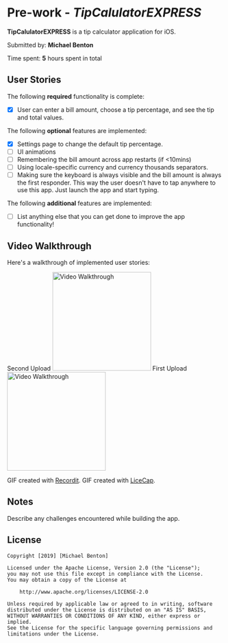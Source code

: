 # Pre-work - *TipCalulatorEXPRESS*

**TipCalulatorEXPRESS** is a tip calculator application for iOS.

Submitted by: **Michael Benton**

Time spent: **5** hours spent in total

## User Stories

The following **required** functionality is complete:

* [x] User can enter a bill amount, choose a tip percentage, and see the tip and total values.

The following **optional** features are implemented:
* [x] Settings page to change the default tip percentage.
* [ ] UI animations
* [ ] Remembering the bill amount across app restarts (if <10mins)
* [ ] Using locale-specific currency and currency thousands separators.
* [ ] Making sure the keyboard is always visible and the bill amount is always the first responder. This way the user doesn't have to tap anywhere to use this app. Just launch the app and start typing.

The following **additional** features are implemented:

- [ ] List anything else that you can get done to improve the app functionality!

## Video Walkthrough 

Here's a walkthrough of implemented user stories:

Second Upload
<img src='http://g.recordit.co/WD2NB0IQF0.gif' title='Video Walkthrough 2' width='230' alt='Video Walkthrough' />
First Upload
<img src='https://i.imgur.com/GRCJVCr.gif' title='Video Walkthrough 1' width='230' alt='Video Walkthrough' />

GIF created with [Recordit](http://recordit.co/).
GIF created with [LiceCap](http://www.cockos.com/licecap/).

## Notes

Describe any challenges encountered while building the app.

## License

    Copyright [2019] [Michael Benton]

    Licensed under the Apache License, Version 2.0 (the "License");
    you may not use this file except in compliance with the License.
    You may obtain a copy of the License at

        http://www.apache.org/licenses/LICENSE-2.0

    Unless required by applicable law or agreed to in writing, software
    distributed under the License is distributed on an "AS IS" BASIS,
    WITHOUT WARRANTIES OR CONDITIONS OF ANY KIND, either express or implied.
    See the License for the specific language governing permissions and
    limitations under the License.
